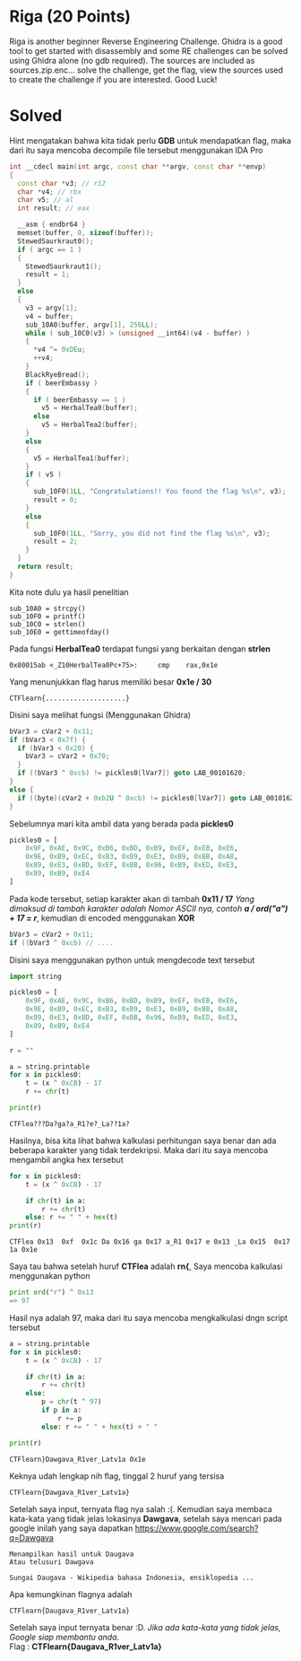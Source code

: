 # Riga (20 Points)
Riga is another beginner Reverse Engineering Challenge. Ghidra is a good tool to get started with disassembly and some RE challenges can be solved using Ghidra alone (no gdb required). The sources are included as sources.zip.enc... solve the challenge, get the flag, view the sources used to create the challenge if you are interested. Good Luck!
# Solved
Hint mengatakan bahwa kita tidak perlu <b>GDB</b> untuk mendapatkan flag, maka dari itu saya mencoba decompile file tersebut menggunakan IDA Pro
```cpp
int __cdecl main(int argc, const char **argv, const char **envp)
{
  const char *v3; // r12
  char *v4; // rbx
  char v5; // al
  int result; // eax

  __asm { endbr64 }
  memset(buffer, 0, sizeof(buffer));
  StewedSaurkraut0();
  if ( argc == 1 )
  {
    StewedSaurkraut1();
    result = 1;
  }
  else
  {
    v3 = argv[1];
    v4 = buffer;
    sub_10A0(buffer, argv[1], 256LL);
    while ( sub_10C0(v3) > (unsigned __int64)(v4 - buffer) )
    {
      *v4 ^= 0xDEu;
      ++v4;
    }
    BlackRyeBread();
    if ( beerEmbassy )
    {
      if ( beerEmbassy == 1 )
        v5 = HerbalTea0(buffer);
      else
        v5 = HerbalTea2(buffer);
    }
    else
    {
      v5 = HerbalTea1(buffer);
    }
    if ( v5 )
    {
      sub_10F0(1LL, "Congratulations!! You found the flag %s\n", v3);
      result = 0;
    }
    else
    {
      sub_10F0(1LL, "Sorry, you did not find the flag %s\n", v3);
      result = 2;
    }
  }
  return result;
}
```
Kita note dulu ya hasil penelitian
```
sub_10A0 = strcpy()
sub_10F0 = printf()
sub_10C0 = strlen()
sub_10E0 = gettimeofday()
```
Pada fungsi <b>HerbalTea0</b> terdapat fungsi yang berkaitan dengan <b>strlen</b>
```
0x80015ab <_Z10HerbalTea0Pc+75>:     cmp    rax,0x1e
```
Yang menunjukkan flag harus memiliki besar <b>0x1e / 30</b>
```
CTFlearn{....................}
```
Disini saya melihat fungsi (Menggunakan Ghidra)
```cpp
bVar3 = cVar2 + 0x11;
if (bVar3 < 0x7f) {
  if (bVar3 < 0x20) {
    bVar3 = cVar2 + 0x70;
  }
  if ((bVar3 ^ 0xcb) != pickles0[lVar7]) goto LAB_00101620;
}
else {
  if ((byte)(cVar2 + 0xb2U ^ 0xcb) != pickles0[lVar7]) goto LAB_00101620;
}
```
Sebelumnya mari kita ambil data yang berada pada <b>pickles0</b>
```python
pickles0 = [
    0x9F, 0xAE, 0x9C, 0xB6, 0xBD, 0xB9, 0xEF, 0xEB, 0xE6,
    0x9E, 0xB9, 0xEC, 0xB3, 0xB9, 0xE3, 0xB9, 0xBB, 0xA8,
    0x89, 0xE3, 0xBD, 0xEF, 0xBB, 0x96, 0xB9, 0xED, 0xE3,
    0x89, 0xB9, 0xE4
]
```
Pada kode tersebut, setiap karakter akan di tambah <b>0x11 / 17</b> <i>Yang dimaksud di tambah karakter adalah Nomor ASCII nya, contoh <b>a / ord("a") + 17 = r</b></i>, kemudian di encoded menggunakan <b>XOR</b>
```cpp
bVar3 = cVar2 + 0x11;
if ((bVar3 ^ 0xcb) // ....
```
Disini saya menggunakan python untuk mengdecode text tersebut
```python
import string

pickles0 = [
    0x9F, 0xAE, 0x9C, 0xB6, 0xBD, 0xB9, 0xEF, 0xEB, 0xE6,
    0x9E, 0xB9, 0xEC, 0xB3, 0xB9, 0xE3, 0xB9, 0xBB, 0xA8,
    0x89, 0xE3, 0xBD, 0xEF, 0xBB, 0x96, 0xB9, 0xED, 0xE3,
    0x89, 0xB9, 0xE4
]

r = ""

a = string.printable
for x in pickles0:
    t = (x ^ 0xCB) - 17
    r += chr(t)

print(r)
```
```
CTFlea???Da?ga?a_R1?e?_La??1a?
```
Hasilnya, bisa kita lihat bahwa kalkulasi perhitungan saya benar dan ada beberapa karakter yang tidak terdekripsi. Maka dari itu saya mencoba mengambil angka hex tersebut
```python
for x in pickles0:
    t = (x ^ 0xCB) - 17

    if chr(t) in a:
        r += chr(t)
    else: r += " " + hex(t)
print(r)
```
```
CTFlea 0x13  0xf  0x1c Da 0x16 ga 0x17 a_R1 0x17 e 0x13 _La 0x15  0x17 1a 0x1e
```
Saya tau bahwa setelah huruf <b>CTFlea</b> adalah <b>rn{</b>, Saya mencoba kalkulasi menggunakan python
```python
print ord("r") ^ 0x13
=> 97
```
Hasil nya adalah 97, maka dari itu saya mencoba mengkalkulasi dngn script tersebut
```python
a = string.printable
for x in pickles0:
    t = (x ^ 0xCB) - 17

    if chr(t) in a:
        r += chr(t)
    else:
        p = chr(t ^ 97)
        if p in a:
            r += p
        else: r += " " + hex(t) + " "

print(r)
```
```
CTFlearn}Dawgava_R1ver_Latv1a 0x1e
```
Keknya udah lengkap nih flag, tinggal 2 huruf yang tersisa
```
CTFlearn{Dawgava_R1ver_Latv1a}
```
Setelah saya input, ternyata flag nya salah :(. Kemudian saya membaca kata-kata yang tidak jelas lokasinya <b>Dawgava</b>, setelah saya mencari pada google inilah yang saya dapatkan https://www.google.com/search?q=Dawgava
```
Menampilkan hasil untuk Daugava
Atau telusuri Dawgava

Sungai Daugava - Wikipedia bahasa Indonesia, ensiklopedia ...
```
Apa kemungkinan flagnya adalah
```
CTFlearn{Daugava_R1ver_Latv1a}
```
Setelah saya input ternyata benar :D. <i>Jika ada kata-kata yang tidak jelas, Google siap membantu anda</i>.<br>
Flag : <b>CTFlearn{Daugava_R1ver_Latv1a}</b>
